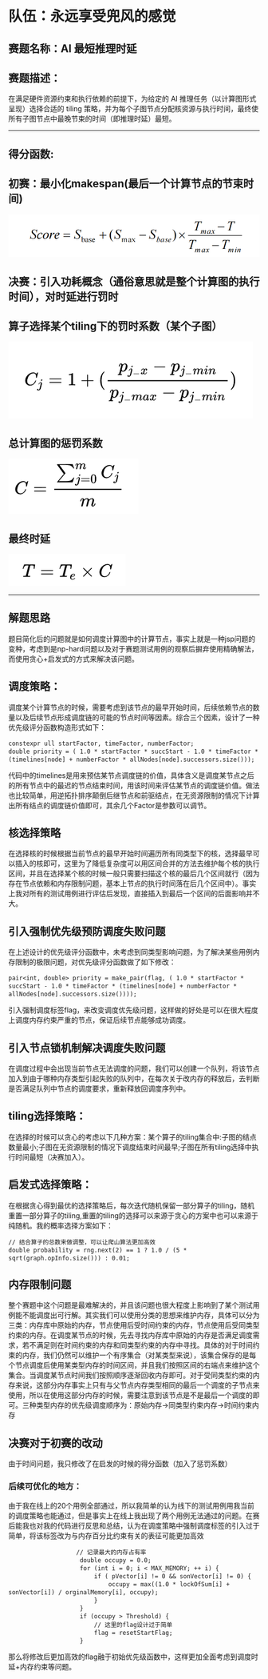 
# 队伍：永远享受兜风的感觉
## 赛题名称：AI 最短推理时延
## 赛题描述：
在满足硬件资源约束和执行依赖的前提下，为给定的 AI 推理任务（以计算图形式呈现）选择合适的 tiling 策略，并为每个子图节点分配核资源与执行时间，最终使所有子图节点中最晚节束的时间（即推理时延）最短。
***
## 得分函数:
## 初赛：最小化makespan(最后一个计算节点的节束时间)
![pics](./score.png "官方得分函数")
## 决赛：引入功耗概念（通俗意思就是整个计算图的执行时间），对时延进行罚时
## 算子选择某个tiling下的罚时系数（某个子图）
![pics](./p1.png "惩罚系数")
## 总计算图的惩罚系数
![pics](./p2.png "总计算图的惩罚系数")
## 最终时延
![pics](./p3.png "最终时延")
***
## 解题思路
题目简化后的问题就是如何调度计算图中的计算节点，事实上就是一种jsp问题的变种，考虑到是np-hard问题以及对于赛题测试用例的观察后摒弃使用精确解法，而使用贪心+启发式的方式来解决该问题。
## 调度策略：
调度某个计算节点的时候，需要考虑到该节点的最早开始时间，后续依赖节点的数量以及后续节点形成调度链的可能的节点时间等因素。综合三个因素，设计了一种优先级评分函数构造形式如下：
```
constexpr ull startFactor, timeFactor, numberFactor;
double priority = ( 1.0 * startFactor * succStart - 1.0 * timeFactor * (timelines[node] + numberFactor * allNodes[node].successors.size()));
```
代码中的timelines是用来预估某节点调度链的价值，具体含义是调度某节点之后的所有节点中的最迟的节点结束时间，用该时间来评估某节点的调度链价值。做法也比较简单，用逆拓扑排序颠倒后继节点和前驱结点，在无资源限制的情况下计算出所有结点的调度链价值即可，其余几个Factor是参数可以调节。

## 核选择策略
在选择核的时候根据当前节点的最早开始时间遍历所有同类型下的核，选择最早可以插入的核即可，这里为了降低复杂度可以用区间合并的方法去维护每个核的执行区间，并且在选择某个核的时候一般只需要扫描这个核的最后几个区间就行（因为存在节点依赖和内存限制问题，基本上节点的执行时间落在后几个区间中）。事实上我对所有的测试用例进行评估后发现，直接插入到最后一个区间的后面影响并不大。

## 引入强制优先级预防调度失败问题
在上述设计的优先级评分函数中，未考虑到同类型影响问题，为了解决某些用例内存限制的极限问题，对优先级评分函数做了如下修改：
```
pair<int, double> priority = make_pair(flag, ( 1.0 * startFactor * succStart - 1.0 * timeFactor * (timelines[node] + numberFactor * allNodes[node].successors.size())));
```
引入强制调度标签flag，来改变调度优先级问题，这样做的好处是可以在很大程度上调度内存约束严重的节点，保证后续节点能够成功调度。
## 引入节点锁机制解决调度失败问题
在调度过程中会出现当前节点无法调度的问题，我们可以创建一个队列，将该节点加入到由于哪种内存类型引起失败的队列中，在每次关于改内存的释放后，去判断是否满足队列中节点的调度要求，重新释放回调度序列中。

## tiling选择策略：
在选择的时候可以贪心的考虑以下几种方案：某个算子的tiling集合中:子图的结点数量最小;子图在无资源限制的情况下调度结束时间最早;子图在所有tiling选择中执行时间最短（决赛加入）。
## 启发式选择策略：
在根据贪心得到最优的选择策略后，每次迭代随机保留一部分算子的tiling，随机重置一部分算子的tiling,重置的tiling的选择可以来源于贪心的方案中也可以来源于纯随机。我的概率选择方案如下：
```
// 结合算子的总数来做调整，可以让爬山算法更加高效
double probability = rng.next(2) == 1 ? 1.0 / (5 * sqrt(graph.opInfo.size())) : 0.01;
```
## 内存限制问题
整个赛题中这个问题是最难解决的，并且该问题也很大程度上影响到了某个测试用例能不能调度出可行解。其实我们可以使用分类的思想来维护内存，具体可以分为三类：内存库中原始的内存，节点使用后受时间约束的内存，节点使用后受同类型约束的内存。在调度某节点的时候，先去寻找内存库中原始的内存是否满足调度需求，若不满足则在时间约束的内存和同类型约束的内存中寻找。具体的对于时间约束的内存，我们仍然可以维护一个有序集合（对某类型来说），该集合保存的是每个节点调度后使用某类型内存的时间区间，并且我们按照区间的右端点来维护这个集合。当调度某节点时间我们按照顺序逐渐回收内存即可。对于受同类型约束的内存来说，这部分内存事实上只有与父节点内存类型相同的最后一个调度的子节点来使用，所以在使用这部分内存的时候，需要注意到该节点是不是最后一个调度的即可。三种类型内存的优先级调度顺序为：原始内存->同类型约束内存->时间约束内存


## 决赛对于初赛的改动
由于时间问题，我只修改了在启发的时候的得分函数（加入了惩罚系数）

### 后续可优化的地方：
由于我在线上的20个用例全部通过，所以我简单的认为线下的测试用例用我当前的调度策略也能通过，但是事实上在线上我出现了两个用例无法通过的问题。在赛后能我也对我的代码进行反思和总结，认为在调度策略中强制调度标签的引入过于简单，将该标签改为与内存百分比约束有关的表征可能更加高效
```
                   // 记录最大的内存占有率
                    double occupy = 0.0;
                    for (int i = 0; i < MAX_MEMORY; ++ i) {
                        if ( pVector[i] != 0 && sonVector[i] != 0) {
                            occupy = max((1.0 * lockOfSum[i] + sonVector[i]) / orginalMemory[i], occupy);
                        }
                    }
                    if (occupy > Threshold) {
                        // 这里的flag设计过于简单
                        flag = resetStartFlag;
                    }
```
那么将修改后更加高效的flag融于初始优先级函数中，这样更加全面考虑到调度时延+内存约束等问题。
